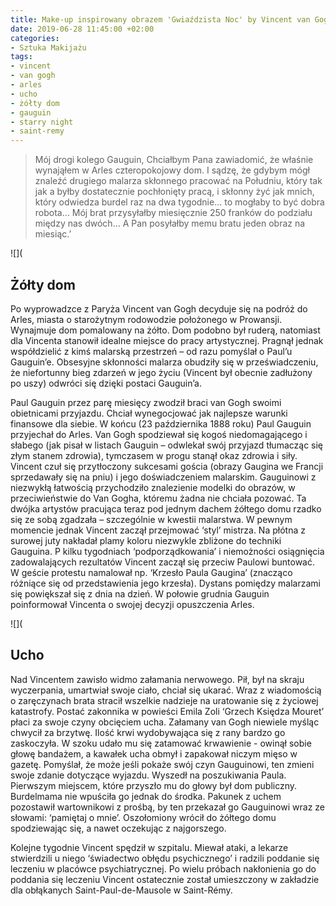 ```yaml
---
title: Make-up inspirowany obrazem 'Gwiaździsta Noc' by Vincent van Gogh
date: 2019-06-28 11:45:00 +02:00
categories:
- Sztuka Makijażu
tags:
- vincent
- van gogh
- arles
- ucho
- żółty dom
- gauguin
- starry night
- saint-remy
---
```


>
> Mój drogi kolego Gauguin,
Chciałbym Pana zawiadomić, że właśnie wynająłem w Arles czteropokojowy dom. I sądzę, że gdybym mógł znaleźć drugiego malarza skłonnego pracować na Południu, który tak jak a byłby dostatecznie pochłonięty pracą, i skłonny żyć jak mnich, który odwiedza burdel raz na dwa tygodnie… to mogłaby to być dobra robota… Mój brat przysyłałby miesięcznie 250 franków do podziału między nas dwóch… A Pan posyłałby memu bratu jeden obraz na miesiąc.’

![](

## Żółty dom

Po wyprowadzce z Paryża Vincent van Gogh decyduje się na podróż do Arles, miasta o starożytnym rodowodzie położonego w Prowansji. Wynajmuje dom pomalowany na żółto. Dom podobno był ruderą, natomiast dla Vincenta stanowił idealne miejsce do pracy artystycznej. Pragnął jednak współdzielić z kimś malarską przestrzeń – od razu pomyślał o Paul’u Gauguin’e. Obsesyjne skłonności malarza obudziły się w przeświadczeniu, że niefortunny bieg zdarzeń w jego życiu (Vincent był obecnie zadłużony po uszy) odwróci się dzięki postaci Gauguin’a. 

Paul Gauguin przez parę miesięcy zwodził braci van Gogh swoimi obietnicami przyjazdu. Chciał wynegocjować jak najlepsze warunki finansowe dla siebie. 
W końcu (23 października 1888 roku) Paul Gauguin przyjechał do Arles. Van Gogh spodziewał się kogoś niedomagającego i słabego (jak pisał w listach Gauguin – odwlekał swój przyjazd tłumacząc się złym stanem zdrowia), tymczasem w progu stanął okaz zdrowia i siły. 
Vincent czuł się przytłoczony sukcesami gościa (obrazy Gaugina we Francji sprzedawały się na pniu) i jego doświadczeniem malarskim. Gauguinowi z niezwykłą łatwością przychodziło znalezienie modelki do obrazów, w przeciwieństwie do Van Gogha, któremu żadna nie chciała pozować. Ta dwójka artystów pracująca teraz pod jednym dachem żółtego domu rzadko się ze sobą zgadzała – szczególnie w kwestii malarstwa. W pewnym momencie jednak Vincent zaczął przejmować ‘styl’ mistrza. Na płótna z surowej juty nakładał plamy koloru niezwykle zbliżone do techniki Gauguina. P kilku tygodniach ‘podporządkowania’ i niemożności osiągnięcia zadowalających rezultatów Vincent zaczął się przeciw Paulowi buntować. W geście protestu namalował np. ‘Krzesło Paula Gaugina’ (znacząco różniące się od przedstawienia jego krzesła). Dystans pomiędzy malarzami się powiększał się z dnia na dzień. W połowie grudnia Gauguin poinformował Vincenta o swojej decyzji opuszczenia Arles. 

![](

## Ucho

Nad Vincentem zawisło widmo załamania nerwowego. Pił, był na skraju wyczerpania, umartwiał swoje ciało, chciał się ukarać. Wraz z wiadomością o zaręczynach brata stracił wszelkie nadzieje na uratowanie się z życiowej katastrofy. Postać zakonnika w powieści Emila Zoli ‘Grzech Księdza Mouret’ płaci za swoje czyny obcięciem ucha. Załamany van Gogh niewiele myśląc chwycił za brzytwę. Ilość krwi wydobywająca się z rany bardzo go zaskoczyła. W szoku udało mu się zatamować krwawienie - owinął sobie głowę bandażem, a kawałek ucha obmył i zapakował niczym mięso w gazetę. Pomyślał, że może jeśli pokaże swój czyn Gauguinowi, ten zmieni swoje zdanie dotyczące wyjazdu. Wyszedł na poszukiwania Paula. Pierwszym miejscem, które przyszło mu do głowy był dom publiczny. Burdelmama nie wpuściła go jednak do środka. Pakunek z uchem pozostawił wartownikowi z prośbą, by ten przekazał go Gauguinowi wraz ze słowami: ‘pamiętaj o mnie’. Oszołomiony wrócił do żółtego domu spodziewając się, a nawet oczekując z najgorszego. 

Kolejne tygodnie Vincent spędził w szpitalu. Miewał ataki, a lekarze stwierdzili u niego ‘świadectwo obłędu psychicznego’ i radzili poddanie się leczeniu w placówce psychiatrycznej. Po wielu próbach nakłonienia go do poddania się leczeniu Vincent ostatecznie został umieszczony  w zakładzie dla obłąkanych Saint-Paul-de-Mausole w Saint-Rémy.


